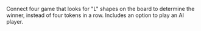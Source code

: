 Connect four game that looks for "L" shapes on the board to determine the winner, instead of four tokens in a row. Includes an option to play an AI player.

